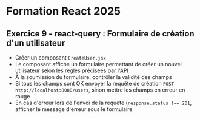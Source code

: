 # Formation React 2025

## Exercice 9 - react-query : Formulaire de création d'un utilisateur
- Créer un composant `CreateUser.jsx`
- Le composant affiche un formulaire permettant de créer un nouvel utilisateur selon les règles précisées par l'[API](https://github.com/Formation-React-2025/api_backend)
- À la soumission du formulaire, contrôler la validité des champs
- Si tous les champs sont OK envoyer la requête de création `POST http://localhost:8080/users`, sinon mettre les champs en erreur en rouge
- En cas d'erreur lors de l'envoi de la requête (`response.status !== 201`, afficher le message d'erreur sous le formulaire
